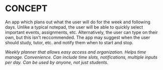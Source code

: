 # CONCEPT
An app which plans out what the user will do for the week and following days. Unlike a typical notepad, the user will be able to quickly select important events, assignments, etc. Alternatively, the user can type on their own, but this isn't reccommended. The app may suggest when the user should study, tutor, etc. and notify them when to start and stop.

*Weekly planner that allows easy access and organization. Helps time manage. Convenience. Can include time slots, notifications, multiple inputs per day. Can be used by anyone, not just students.*
